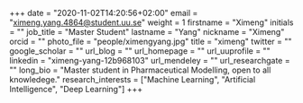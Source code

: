 +++
date = "2020-11-02T14:20:56+02:00"
email = "ximeng.yang.4864@student.uu.se"
weight = 1
firstname = "Ximeng"
initials = ""
job_title = "Master Student"
lastname = "Yang"
nickname = "Ximeng"
orcid = ""
photo_file = "people/ximengyang.jpg"
title = "ximeng"
twitter = ""
google_scholar = ""
url_blog = ""
url_homepage = ""
url_uuprofile = ""
linkedin = "ximeng-yang-12b968103"
url_mendeley = ""
url_researchgate = ""
long_bio = "Master student in Pharmaceutical Modelling, open to all knowledege."
research_interests = ["Machine Learning", "Artificial Intelligence", "Deep Learning"]
+++